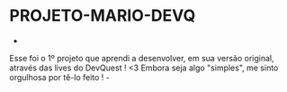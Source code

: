 # PROJETO-MARIO-DEVQ
-
Esse foi o 1º projeto que aprendi a desenvolver, em sua versão original, através das lives do DevQuest ! <3
Embora seja algo "simples", me sinto orgulhosa por tê-lo feito ! *-*
